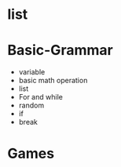 # list
 
 # Basic-Grammar
   * variable
   * basic math operation
   * list
   * For and while
   * random
   * if
   * break 
   
   
  # Games
    
